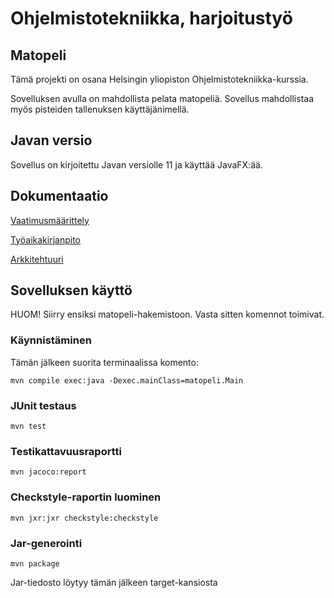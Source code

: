 # Ohjelmistotekniikka, harjoitustyö

## Matopeli

Tämä projekti on osana Helsingin yliopiston Ohjelmistotekniikka-kurssia. 

Sovelluksen avulla on mahdollista pelata matopeliä. Sovellus mahdollistaa myös pisteiden tallenuksen käyttäjänimellä.

## Javan versio

Sovellus on kirjoitettu Javan versiolle 11 ja käyttää JavaFX:ää. 

## Dokumentaatio

[Vaatimusmäärittely](https://github.com/limi96/ot-harjoitustyo/blob/master/dokumentaatio/vaatimusmaarittely.md)

[Työaikakirjanpito](https://github.com/limi96/ot-harjoitustyo/blob/master/dokumentaatio/tyoaikakirjanpito.md)

[Arkkitehtuuri](https://github.com/limi96/ot-harjoitustyo/blob/master/dokumentaatio/arkkitehtuuri.md)

## Sovelluksen käyttö

HUOM! Siirry ensiksi matopeli-hakemistoon. Vasta sitten komennot toimivat. 

### Käynnistäminen
 Tämän jälkeen suorita terminaalissa komento:

```
mvn compile exec:java -Dexec.mainClass=matopeli.Main
```

### JUnit testaus

```
mvn test
```

### Testikattavuusraportti 


```
mvn jacoco:report
```

### Checkstyle-raportin luominen
```
mvn jxr:jxr checkstyle:checkstyle
```

### Jar-generointi

```
mvn package
```
Jar-tiedosto löytyy tämän jälkeen target-kansiosta



